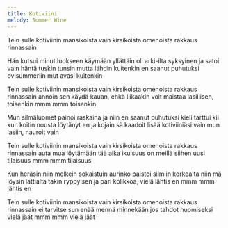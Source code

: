 ```yaml
---
title: Kotiviini
melody: Summer Wine
---
```

Tein sulle kotiviinin mansikoista vain
kirsikoista omenoista rakkaus rinnassain

Hän kutsui minut luokseen käymään yllättäin
oli arki-ilta syksyinen ja satoi vain
häntä tuskin tunsin mutta lähdin kuitenkin
en saanut puhutuksi ovisummeriin
mut avasi kuitenkin

Tein sulle kotiviinin mansikoista vain
kirsikoista omenoista rakkaus rinnassain
annoin sen käydä kauan, ehkä liikaakin
voit maistaa lasillisen, toisenkin
mmm mmm toisenkin

Mun silmäluomet painoi raskaina ja niin
en saanut puhutuksi kieli tarttui kii
kun koitin nousta löytänyt en jalkojain
sä kaadoit lisää kotiviiniäsi vain
mun lasiin, nauroit vain

Tein sulle kotiviinin mansikoista vain
kirsikoista omenoista rakkaus rinnassain
auta mua löytämään tää aika ikuisuus
on meillä siihen uusi tilaisuus
mmm mmm tilaisuus

Kun heräsin niin melkein sokaistuin
aurinko paistoi silmiin korkealta niin
mä löysin lattialta takin ryppyisen
ja pari kolikkoa, vielä lähtis en
mmm mmm lähtis en

Tein sulle kotiviinin mansikoista vain
kirsikoista omenoista rakkaus rinnassain
ei tarvitse sun enää mennä minnekään
jos tahdot huomiseksi vielä jäät
mmm mmm vielä jäät

